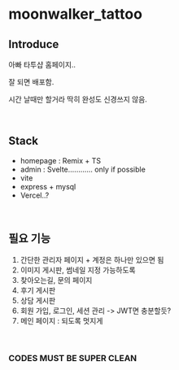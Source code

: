 # moonwalker_tattoo

## Introduce

<p>아빠 타투샵 홈페이지..</p>
<p>잘 되면 배포함.</p>
<p>시간 날때만 할거라 딱히 완성도 신경쓰지 않음.</p>

<br/>

## Stack

-   homepage : Remix + TS
-   admin : Svelte............ only if possible
-   vite
-   express + mysql
-   Vercel..?

<br/>

## 필요 기능

1. 간단한 관리자 페이지 + 계정은 하나만 있으면 됨
2. 이미지 게시판, 썸네일 지정 가능하도록
3. 찾아오는길, 문의 페이지
4. 후기 게시판
5. 상담 게시판
6. 회원 가입, 로그인, 세션 관리 -> JWT면 충분할듯?
7. 메인 페이지 : 되도록 멋지게

<br/>

### CODES MUST BE SUPER CLEAN

